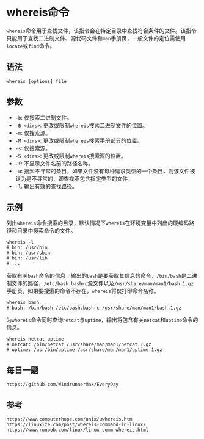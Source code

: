 # whereis命令
`whereis`命令用于查找文件，该指令会在特定目录中查找符合条件的文件。该指令只能用于查找二进制文件、源代码文件和`man`手册页，一般文件的定位需使用`locate`或`find`命令。

## 语法

```shell
whereis [options] file
```

## 参数
* `-b`: 仅搜索二进制文件。
* `-B <dirs>`: 更改或限制`whereis`搜索二进制文件的位置。
* `-m`: 仅搜索源。
* `-M <dirs>`: 更改或限制`whereis`搜索手册部分的位置。
* `-s`: 仅搜索源。
* `-S <dirs>`: 更改或限制`whereis`搜索源的位置。
* `-f`: 不显示文件名前的路径名称。
* `-u`: 搜索不寻常的条目，如果文件没有每种请求类型的一个条目，则该文件被认为是不寻常的，即查找不包含指定类型的文件。
* `-l`: 输出有效的查找路径。

## 示例
列出`whereis`命令搜索的目录，默认情况下`whereis`在环境变量中列出的硬编码路径和目录中搜索命令的文件。

```shell
whereis -l
# bin: /usr/bin
# bin: /usr/sbin
# bin: /usr/lib
# ...
```

获取有关`bash`命令的信息，输出的`bash`是要获取其信息的命令，`/bin/bash`是二进制文件的路径，`/etc/bash.bashrc`源文件以及`/usr/share/man/man1/bash.1.gz`手册页，如果要搜索的命令不存在，`whereis`将仅打印命令名称。

```shell
whereis bash
# bash: /bin/bash /etc/bash.bashrc /usr/share/man/man1/bash.1.gz
```

为`whereis`命令同时查询`netcat`与`uptime`，输出将包含有关`netcat`和`uptime`命令的信息。

```shell
whereis netcat uptime
# netcat: /bin/netcat /usr/share/man/man1/netcat.1.gz
# uptime: /usr/bin/uptime /usr/share/man/man1/uptime.1.gz
```


## 每日一题

```
https://github.com/WindrunnerMax/EveryDay
```

## 参考

```
https://www.computerhope.com/unix/uwhereis.htm
https://linuxize.com/post/whereis-command-in-linux/
https://www.runoob.com/linux/linux-comm-whereis.html
```
